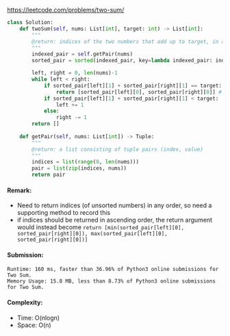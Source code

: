 https://leetcode.com/problems/two-sum/

```python
class Solution:
    def twoSum(self, nums: List[int], target: int) -> List[int]:
        """
        @return: indices of the two numbers that add up to target, in any order
        """
        indexed_pair = self.getPair(nums)
        sorted_pair = sorted(indexed_pair, key=lambda indexed_pair: indexed_pair[1]) # sorted by value, O(nlogn)

        left, right = 0, len(nums)-1
        while left < right:
            if sorted_pair[left][1] + sorted_pair[right][1] == target:
                return [sorted_pair[left][0], sorted_pair[right][0]] # in any order
            if sorted_pair[left][1] + sorted_pair[right][1] < target:
                left += 1
            else:
                right -= 1
        return []
    
    def getPair(self, nums: List[int]) -> Tuple:
        """
        @return: a list consisting of tuple pairs (index, value)
        """
        indices = list(range(0, len(nums)))
        pair = list(zip(indices, nums))
        return pair
```
#### Remark:
- Need to return indices (of unsorted numbers) in any order, so need a supporting method to record this
- if indices should be returned in ascending order, the return argument would instead become `return [min(sorted_pair[left][0], sorted_pair[right][0]), max(sorted_pair[left][0], sorted_pair[right][0])]`
#### Submission:
```
Runtime: 160 ms, faster than 36.96% of Python3 online submissions for Two Sum.
Memory Usage: 15.8 MB, less than 8.73% of Python3 online submissions for Two Sum.
```
#### Complexity:
- Time: O(nlogn)
- Space: O(n)
